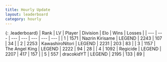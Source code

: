 ```yaml
---
title: Hourly Update
layout: leaderboard
category: hourly
---
```


{: .leaderboard}
| Rank | LV | Player | Division | Elo | Wins | Losses |
| --- | --- | --- | --- | --- | --- | --- |
| <span data-change="0">1</span> | 1571 | <span title="ID: 315148">Nazrin Kirisame</span> | LEGEND | <span data-change="0">2243</span> | <span data-change="0">107</span> | <span data-change="0">34</span> |
| <span data-change="0">2</span> | 2253 | <span title="ID: 164871">KawashiroNitori</span> | LEGEND | <span data-change="0">2231</span> | <span data-change="0">203</span> | <span data-change="0">83</span> |
| <span data-change="0">3</span> | 1157 | <span title="ID: 547162">The Angel King</span> | LEGEND | <span data-change="0">2222</span> | <span data-change="0">94</span> | <span data-change="0">28</span> |
| <span data-change="0">4</span> | 1092 | <span title="ID: 353063">Regicide</span> | LEGEND | <span data-change="9">2207</span> | <span data-change="5">417</span> | <span data-change="1">157</span> |
| <span data-change="0">5</span> | 557 | <span title="ID: 4106">dracokidYT</span> | LEGEND | <span data-change="0">2195</span> | <span data-change="0">133</span> | <span data-change="0">89</span> |